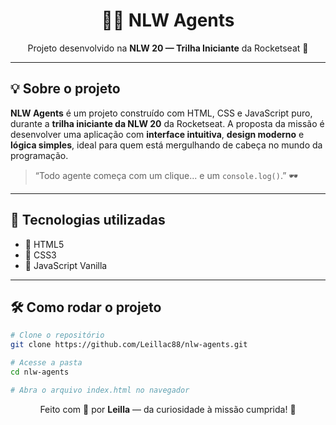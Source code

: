 <h1 align="center">🕵️‍♀️ NLW Agents</h1>
<p align="center">Projeto desenvolvido na <strong>NLW 20 — Trilha Iniciante</strong> da Rocketseat 💜</p>

---

## 💡 Sobre o projeto

**NLW Agents** é um projeto construído com HTML, CSS e JavaScript puro, durante a **trilha iniciante da NLW 20** da Rocketseat. A proposta da missão é desenvolver uma aplicação com **interface intuitiva**, **design moderno** e **lógica simples**, ideal para quem está mergulhando de cabeça no mundo da programação.

> “Todo agente começa com um clique... e um `console.log()`.” 🕶️

---

## 🚀 Tecnologias utilizadas

- 🧱 HTML5  
- 🎨 CSS3  
- 🧠 JavaScript Vanilla

---

## 🛠️ Como rodar o projeto

```bash
# Clone o repositório
git clone https://github.com/Leillac88/nlw-agents.git

# Acesse a pasta
cd nlw-agents

# Abra o arquivo index.html no navegador
```

<p align="center">Feito com 💖 por <strong>Leilla</strong> — da curiosidade à missão cumprida! 🧭</p>
